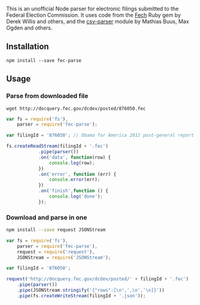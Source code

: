 This is an unofficial Node parser for electronic filings submitted to the Federal Election Commission. It uses code from the [Fech](https://github.com/NYTimes/Fech) Ruby gem by Derek Willis and others, and the [csv-parser](https://github.com/mafintosh/csv-parser) module by Mathias Buus, Max Ogden and others.

## Installation

```shell
npm install --save fec-parse
```

## Usage

### Parse from downloaded file

```shell
wget http://docquery.fec.gov/dcdev/posted/876050.fec
```

```js
var fs = require('fs'),
    parser = require('fec-parse');

var filingId = '876050'; // Obama for America 2012 post-general report

fs.createReadStream(filingId + '.fec')
            .pipe(parser())
            .on('data', function(row) {
                console.log(row);
            })
            .on('error', function (err) {
                console.error(err);
            })
            .on('finish',function () {
                console.log('done');
            });
```

### Download and parse in one

```sh
npm install --save request JSONStream
```

```js
var fs = require('fs'),
    parser = require('fec-parse'),
    request = require('request'),
    JSONStream = require('JSONStream');

var filingId = '876050';

request('http://docquery.fec.gov/dcdev/posted/' + filingId + '.fec')
    .pipe(parser())
    .pipe(JSONStream.stringify('{"rows":[\n',',\n','\n]}'))
    .pipe(fs.createWriteStream(filingId + '.json'));
```
